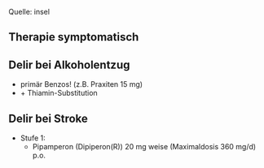 Quelle: insel

Therapie symptomatisch
--
Delir bei Alkoholentzug
--
- primär Benzos! (z.B. Praxiten 15 mg)
- \+ Thiamin-Substitution

Delir bei Stroke
--
- Stufe 1:
	- Pipamperon (Dipiperon(R)) 20 mg weise (Maximaldosis 360 mg/d) p.o.
